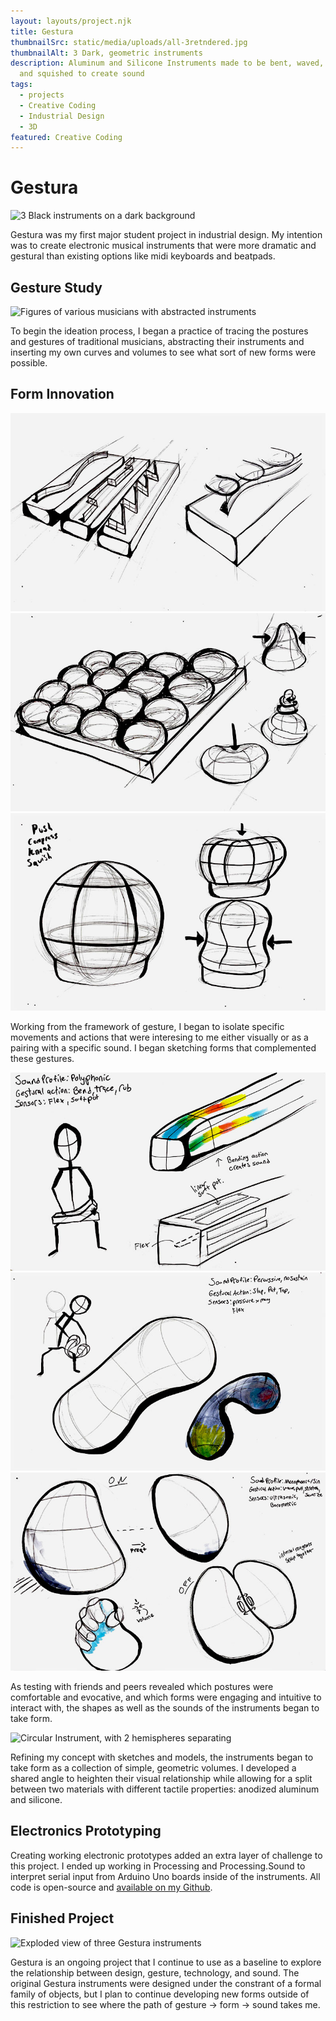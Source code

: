 ```yaml
---
layout: layouts/project.njk
title: Gestura
thumbnailSrc: static/media/uploads/all-3retndered.jpg
thumbnailAlt: 3 Dark, geometric instruments
description: Aluminum and Silicone Instruments made to be bent, waved, slapped
  and squished to create sound
tags:
  - projects
  - Creative Coding
  - Industrial Design
  - 3D
featured: Creative Coding
---
```

# Gestura

![3 Black instruments on a dark background](static/media/uploads/all-3_lightbg.jpg "Gestura")

Gestura was my first major student project in industrial design. My intention was to create electronic musical instruments that were more dramatic and gestural than existing options like midi keyboards and beatpads. 

## Gesture Study

![Figures of various musicians with abstracted instruments](static/media/uploads/gesture_study.png "Gesture Study")

To begin the ideation process, I began a practice of tracing the postures and gestures of traditional musicians, abstracting their instruments and inserting my own curves and volumes to see what sort of new forms were possible.

## Form Innovation

<img src="static/media/uploads/gestura-sketch1.jpg" alt="Sketch of a group of boxes which you trace the tip of your finger along" title="Wine glass concept">

<img src="static/media/uploads/gestura-sketch2.jpg" alt="Sketch of a grid of squishy spheres which are twisted, squeezed and pressed to create sound" title="Squishy grid mockup">

<img src="static/media/uploads/gestura-sketch3.jpg" alt="Sketch of a large sphere like a crytal ball which is squished and manipulated to create sound" title="Crystal ball mockup">

Working from the framework of gesture, I began to isolate specific movements and actions that were interesing to me either visually or as a pairing with a specific sound. I began sketching forms that complemented these gestures. 

<img src="static/media/uploads/gestura-sketch4.jpg" alt="Sketch of a rectangular instrument that you bend" title="Bend Concept">

<img src="static/media/uploads/gestura-sketch5.jpg" alt="Sketch of an organic form that wraps around a leg, and is played like a drum" title="Slap Concept">

<img src="static/media/uploads/gestura-sketch6.jpg" alt="Sketch of a two-part instrument which snaps together and creates sound based on proximity" title="Wave Concept">

As testing with friends and peers revealed which postures were comfortable and evocative, and which forms were engaging and intuitive to interact with, the shapes as well as the sounds of the instruments began to take form.

![Circular Instrument, with 2 hemispheres separating](static/media/uploads/both_instr.jpg "Gestura Wave")

Refining my concept with sketches and models, the instruments began to take form as a collection of simple, geometric volumes. I developed a shared angle to heighten their visual relationship while allowing for a split between two materials with different tactile properties: anodized aluminum and silicone. 

## Electronics Prototyping

Creating working electronic prototypes added an extra layer of challenge to this project. I ended up working in Processing and Processing.Sound to interpret serial input from Arduino Uno boards inside of the instruments. All code is open-source and [available on my Github](https://github.com/mcdeeda/Gestura).

## Finished Project

![Exploded view of three Gestura instruments](static/media/uploads/brochure_2.jpg "Exploded views")

Gestura is an ongoing project that I continue to use as a baseline to explore the relationship between design, gesture, technology, and sound. The original Gestura instruments were designed under the constrant of a formal family of objects, but I plan to continue developing new forms outside of this restriction to see where the path of gesture -> form -> sound takes me.